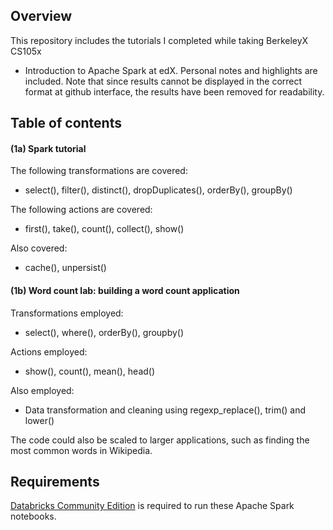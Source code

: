 ## Overview
This repository includes the tutorials I completed while taking BerkeleyX CS105x
 - Introduction to Apache Spark at edX. Personal notes and highlights are
 included. Note that since results cannot be displayed in the correct format at
 github interface, the results have been removed for readability.

## Table of contents
#### (1a) Spark tutorial
The following transformations are covered:
* select(), filter(), distinct(), dropDuplicates(), orderBy(), groupBy()  

The following actions are covered:
* first(), take(), count(), collect(), show()

Also covered:
* cache(), unpersist()

#### (1b) Word count lab: building a word count application  
Transformations employed:
* select(), where(), orderBy(), groupby()

Actions employed:
* show(), count(), mean(), head()

Also employed:
* Data transformation and cleaning using regexp_replace(), trim() and lower()  

The code could also be scaled to larger applications, such as finding the most
 common words in Wikipedia.

## Requirements
[Databricks Community Edition](https://community.cloud.databricks.com/) is required to run these Apache Spark notebooks.
